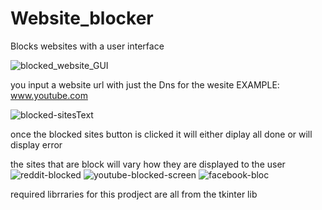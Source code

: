 # Website_blocker
Blocks websites with a user interface

![blocked_website_GUI](https://user-images.githubusercontent.com/68308394/130373606-a720c071-ff78-42ff-90fa-2a8ded664182.PNG)

you input a website url with just the Dns for the wesite EXAMPLE: www.youtube.com

![blocked-sitesText](https://user-images.githubusercontent.com/68308394/130373566-a9fd98e4-a41f-4aa4-b585-55355404b2b1.PNG)

once the blocked sites button is clicked it will either diplay all done or will display error

the sites that are block will vary how they are displayed to the user 
![reddit-blocked](https://user-images.githubusercontent.com/68308394/130373627-cd52931a-27d6-4891-b883-4f80645d76dd.PNG)
![youtube-blocked-screen](https://user-images.githubusercontent.com/68308394/130373632-bd03ae4e-8e25-4353-a3cf-62a5a01dc1b8.PNG)
![facebook-bloc](https://user-images.githubusercontent.com/68308394/130373616-ef226296-f9ca-472b-ada1-c4dc4075985d.PNG)

required librraries for this prodject are all from the tkinter lib 


